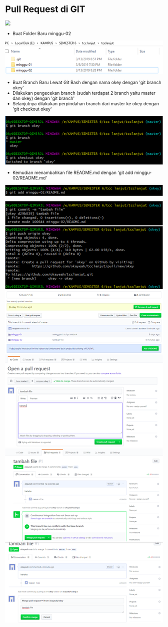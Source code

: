 # Pull Request di GIT

![](https://github.githubassets.com/images/modules/logos_page/GitHub-Mark.png)


- Buat Folder Baru minggu-02

![](step1.png)

- Buat Branch Baru Lewat Git Bash dengan nama okey dengan 'git branch okey'
- Dilakukan pengecekan branch (sudah terdapat 2 branch yaitu master dan okey) dengan 'git branch'
- Selanjutnya dilakukan perpindahan branch dari master ke okey dengan 'git checkout okey'

![](step2.png)

- Kemudian menambahkan file README.md dengan 'git add minggu-02/README.md'

![](step3.png)


![](step4.png)
![](step5.png)
![](step6.png)
![](step7.png)
![](step8.png)
![](step9.png)
